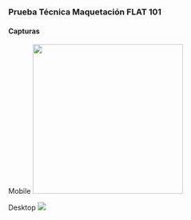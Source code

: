 ### Prueba Técnica Maquetación FLAT 101

#### Capturas

Mobile
<img src="https://res.cloudinary.com/jordi-ironhack/image/upload/v1616146878/miscelanea/Captura_de_pantalla_2021-03-19_a_las_10.31.32_copia_x965ip.png" style='width: 300px;'>

Desktop
<img src="https://res.cloudinary.com/jordi-ironhack/image/upload/v1616146876/miscelanea/Captura_de_pantalla_2021-03-19_a_las_10.31.57_copia_agllv6.png" >
